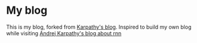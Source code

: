 # My blog

This is my blog, forked from [Karpathy's blog](https://github.com/karpathy/karpathy.github.io).
Inspired to build my own blog while visiting [Andrej Karpathy's blog about rnn](http://karpathy.github.io/2015/05/21/rnn-effectiveness/)
